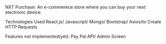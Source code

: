

NXT Purchase:
An e-commerece store where you can buy your next electronic device.

Technologies Used
React.js/
Javascript/
Mongo/
Bootstrap/
Axios/to Create HTTP Requests


Features not implemented(yet):
Pay Pal API/
Admin Screen
